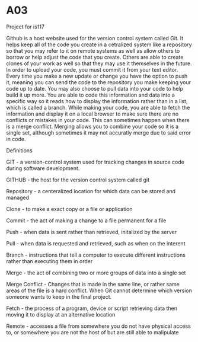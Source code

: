 # A03
Project for is117

Github is a host website used for the version control system called Git. It helps keep all of the code you create in a cetralized system like a repository so that you may refer to it on remote systems as well as allow others to borrow or help adjust the code that you create. Others are able to create clones of your work as well so that they may use it themselves in the future. 
In order to upload your code, you must commit it from your text editor. Every time you make a new update or change you have the option to push it, meaning you can send the code to the repository you make keeping your code up to date. You may also choose to pull data into your code to help build it up more. You are able to code this information and data into a specific way so it reads how to display the information rather than in a list, which is called a branch.
While making your code, you are able to fetch the information and display it on a local browser to make sure there are no conflicts or mistakes in your code. This can sometimes happen when there is a merge conflict. Merging allows you to combine your code so it is a single set, although sometimes it may not accuratly merge due to said error in code.


Definitions

GIT - a version-control system used for tracking changes in source code during software development.

GITHUB - the host for the version control system called git

Repository - a centeralized location for which data can be stored and managed

Clone - to make a exact copy or a file or application

Commit - the act of making a change to a file permanent for a file

Push - when data is sent rather than retrieved, initalized by the server

Pull - when data is requested and retrieved, such as when on the interent

Branch - instructions that tell a computer to execute different instructions rather than executing them in order

Merge - the act of combining two or more groups of data into a single set

Merge Conflict - Changes that is made in the same line, or rather same areas of the file is a hard conflict. When Git cannot determine which version someone wants to keep in the final project. 

Fetch - the process of a program, device or script retrieving data then moving it to display at an alternative location

Remote - accesses a file from somewhere you do not have physical access to, or somewhere you are not the host of but are still able to malipulate 
